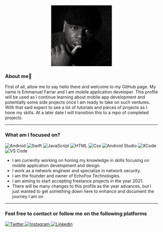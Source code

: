<p>
<center><img src="/6923873.jpg" alt="My Picture" width="200px" height="200px" style="vertical-align:top" /></center>
<!--<center><img src="/logo.png" alt="banner" width="300" height="1500px"" style="vertical-align:top" /></center> -->
</p>

### About me👋

First of all, allow me to say hello there and welcome to my GitHub page. My name is Emmanuel Farrar and I am mobile application developer. This profile will be used as I continue learning about mobile app development and potentially some side projects once I am ready to take on such ventures. With that said expect to see a lot of tutorials and pieces of projects as I hone my skills. At a later date I will transition this to a repo of completed projects.

---

### What am I focused on?

<p>
<img alt="Android" src="https://img.shields.io/badge/Android-3DDC84?logo=android&logoColor=black&style=for-the-badge&" />
<img alt="Swift" src="https://img.shields.io/badge/Swift-FA7343?logo=swift&logoColor=black&style=for-the-badge&" />
<img alt="JavaScript" src="https://img.shields.io/badge/JavaScript-F7DF1E?logo=javascript&logoColor=white&style=for-the-badge" />
<img alt="HTML" src="https://img.shields.io/badge/HTML-E34F26?logo=html5&logoColor=white&style=for-the-badge" />
<img alt="Css" src="https://img.shields.io/badge/CSS-1572B6?logo=css3&logoColor=white&style=for-the-badge" />
<img alt="Android Studio" src="https://img.shields.io/badge/Android Studio-3DDC84?logo=Android-Studio&logoColor=black&style=for-the-badge&" />
<img alt="XCode" src="https://img.shields.io/badge/Xcode-1575F9?logo=xcode&logoColor=black&style=for-the-badge&" />
<img alt="VS Code" src="https://img.shields.io/badge/Visual Studio Code-007ACC?logo=visual-studio-code&logoColor=black&style=for-the-badge&" />  
</p>

- I am currently working on honing my knowledge in skills focusing on mobile application development and design.
- I work as a network engineer and specialize in network security.
- I am the founder and owner of EchoFox Technologies.
- I am aiming to start accepting freelance projects in the year 2021.
- There will be many changes to this profile as the year advances, but I just wanted to get something down here to enhance and document the journey I am on

---

### Feel free to contact or follow me on the following platforms
<p>
  <a href="https://twitter.com/rowenarrow">
    <img alt="Twitter" src="https://img.shields.io/badge/Twitter-1DA1F2?logo=twitter&logoColor=white&style=for-the-badge" />
  </a>
  <a href="https://www.instagram.com/rowenarrow/">
    <img alt="Instagram" src="https://img.shields.io/badge/Instagram-E4405F?logo=instagram&logoColor=white&style=for-the-badge" />
  </a>
  <a href="https://www.linkedin.com/in/emmanuel-farrar/">
    <img alt="Linkedin" src="https://img.shields.io/badge/linkedin-0077B5?logo=linkedin&logoColor=white&style=for-the-badge" />
  </a>
</p>



<!-- URLS used to make this
https://shields.io/
https://simpleicons.org/
-->
<!--
**emmanuelfarrar/emmanuelfarrar** is a ✨ _special_ ✨ repository because its `README.md` (this file) appears on your GitHub profile.

Here are some ideas to get you started:

- 🔭 I’m currently working on ...
- 🌱 I’m currently learning ...
- 👯 I’m looking to collaborate on ...
- 🤔 I’m looking for help with ...
- 💬 Ask me about ...
- 📫 How to reach me: ...
- 😄 Pronouns: ...
- ⚡ Fun fact: ...
-->
